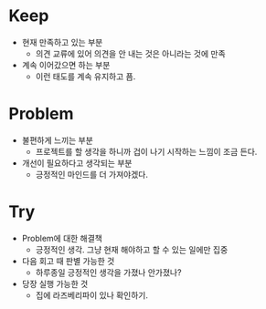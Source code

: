 # Keep

- 현재 만족하고 있는 부분
  - 의견 교류에 있어 의견을 안 내는 것은 아니라는 것에 만족
- 계속 이어갔으면 하는 부분
  - 이런 태도를 계속 유지하고 픔.

# Problem

- 불편하게 느끼는 부분
  - 프로젝트를 할 생각을 하니까 겁이 나기 시작하는 느낌이 조금 든다.
- 개선이 필요하다고 생각되는 부분
  - 긍정적인 마인드를 더 가져야겠다.

# Try

- Problem에 대한 해결책
  - 긍정적인 생각. 그냥 현재 해야하고 할 수 있는 일에만 집중
- 다음 회고 때 판별 가능한 것
  - 하루종일 긍정적인 생각을 가졌나 안가졌나?
- 당장 실행 가능한 것
  - 집에 라즈베리파이 있나 확인하기.
